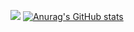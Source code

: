 
  ![](https://komarev.com/ghpvc/?username=FelipeTakiguchi)
  [![Anurag's GitHub stats](https://github-readme-stats.vercel.app/api?username=FelipeTakiguchi)](https://github.com/anuraghazra/github-readme-stats)
